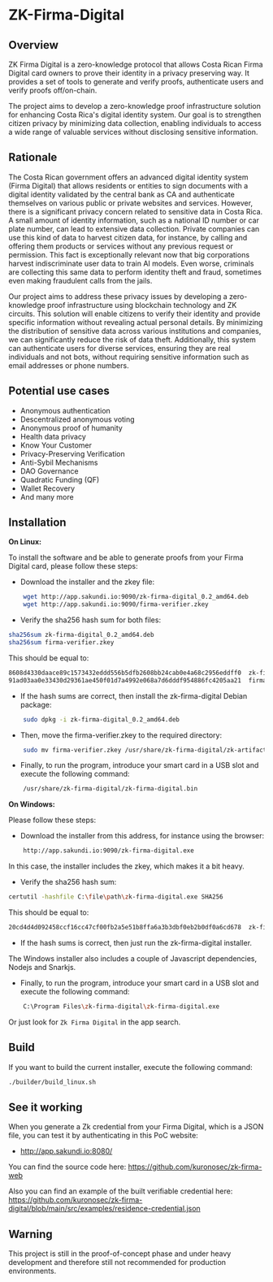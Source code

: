# ZK-Firma-Digital

## Overview

ZK Firma Digital is a zero-knowledge protocol that allows Costa Rican Firma Digital card 
owners to prove their identity in a privacy preserving way. It provides a set of tools
to generate and verify proofs, authenticate users and verify proofs off/on-chain.

The project aims to develop a zero-knowledge proof infrastructure solution for enhancing
Costa Rica's digital identity system. Our goal is to strengthen citizen privacy by minimizing
data collection, enabling individuals to access a wide range of valuable services without
disclosing sensitive information.

## Rationale

The Costa Rican government offers an advanced digital identity system (Firma Digital) that allows residents or entities to sign documents with a digital identity validated by the central bank as CA and authenticate themselves on various public or private websites and services.
However, there is a significant privacy concern related to sensitive data in Costa Rica. A small amount of identity information, such as a national ID number or car plate number, can lead to extensive data collection. Private companies can use this kind of data to harvest citizen data, for instance, by calling and offering them products or services without any previous request or permission. This fact is exceptionally relevant now that big corporations harvest indiscriminate user data to train AI models. Even worse, criminals are collecting this same data to perform identity theft and fraud, sometimes even making fraudulent calls from the jails.

Our project aims to address these privacy issues by developing a zero-knowledge proof infrastructure using blockchain technology and ZK circuits. This solution will enable citizens to verify their identity and provide specific information without revealing actual personal details. By minimizing the distribution of sensitive data across various institutions and companies, we can significantly reduce the risk of data theft. Additionally, this system can authenticate users for diverse services, ensuring they are real individuals and not bots, without requiring sensitive information such as email addresses or phone numbers.

## Potential use cases

* Anonymous authentication
* Descentralized anonymous voting
* Anonymous proof of humanity
* Health data privacy
* Know Your Customer
* Privacy-Preserving Verification
* Anti-Sybil Mechanisms
* DAO Governance
* Quadratic Funding (QF)
* Wallet Recovery
* And many more

## Installation

**On Linux:**

To install the software and be able to generate proofs from your Firma Digital card, please follow these steps:
* Download the installer and the zkey file:
```bash
    wget http://app.sakundi.io:9090/zk-firma-digital_0.2_amd64.deb
    wget http://app.sakundi.io:9090/firma-verifier.zkey
```
* Verify the sha256 hash sum for both files:
```bash
sha256sum zk-firma-digital_0.2_amd64.deb
sha256sum firma-verifier.zkey
```
This should be equal to:
```bash
8608d4330daace89c1573432eddd556b5dfb2608bb24cab0e4a68c2956eddff0  zk-firma-digital_0.2_amd64.deb
91ad03aa0e33430d29361ae450f01d7a4992e068a7d6dddf954886fc4205aa21  firma-verifier.zkey
```
* If the hash sums are correct, then install the zk-firma-digital Debian package:
```bash
    sudo dpkg -i zk-firma-digital_0.2_amd64.deb
```
* Then, move the firma-verifier.zkey to the required directory:
```bash
    sudo mv firma-verifier.zkey /usr/share/zk-firma-digital/zk-artifacts/
```
* Finally, to run the program, introduce your smart card in a USB slot and execute the following command:

```bash
    /usr/share/zk-firma-digital/zk-firma-digital.bin
```

**On Windows:**

Please follow these steps:

* Download the installer from this address, for instance using the browser:
```bash
    http://app.sakundi.io:9090/zk-firma-digital.exe
```
In this case, the installer includes the zkey, which makes it a bit heavy.

* Verify the sha256 hash sum:
```bash
certutil -hashfile C:\file\path\zk-firma-digital.exe SHA256
```
This should be equal to:
```bash
20cd4d4d092458ccf16cc47cf00fb2a5e51b8ffa6a3b3dbf0eb2b0df0a6cd678  zk-firma-digital.exe
```
* If the hash sums is correct, then just run the zk-firma-digital installer.

The Windows installer also includes a couple of Javascript dependencies, Nodejs and Snarkjs.

* Finally, to run the program, introduce your smart card in a USB slot and execute the following command:

```bash
    C:\Program Files\zk-firma-digital\zk-firma-digital.exe
```
Or just look for ```Zk Firma Digital``` in the app search.

## Build

If you want to build the current installer, execute the following command:

```bash
./builder/build_linux.sh
```

## See it working
When you generate a Zk credential from your Firma Digital, which is a JSON file, you can test it by authenticating in this PoC website:

* http://app.sakundi.io:8080/

You can find the source code here: https://github.com/kuronosec/zk-firma-web

Also you can find an example of the built verifiable credential here: https://github.com/kuronosec/zk-firma-digital/blob/main/src/examples/residence-credential.json

## Warning

This project is still in the proof-of-concept phase and under heavy development and therefore still not recommended for production environments.
